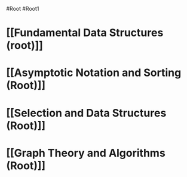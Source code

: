 #Root #Root1
# [[Fundamental Data Structures (root)]]

# [[Asymptotic Notation and Sorting (Root)]]

# [[Selection and Data Structures (Root)]]

# [[Graph Theory and Algorithms (Root)]]
